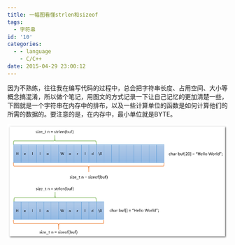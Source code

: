 ```yaml
---
title: 一幅图看懂strlen和sizeof
tags:
  - 字符串
id: '10'
categories:
  - - language
    - C/C++
date: 2015-04-29 23:00:12
---
```


因为不熟练，往往我在编写代码的过程中，总会把字符串长度、占用空间、大小等概念搞混淆，所以做个笔记，用图文的方式记录一下让自己记忆的更加清楚一些，下图就是一个字符串在内存中的排布，以及一些计算单位的函数是如何计算他们的所需的数据的。要注意的是，在内存中，最小单位就是BYTE。
<!-- more -->
[![2015-03-31_103802](/images/2015/04/2015-03-31_103802.png)](/images/2015/04/2015-03-31_103802.png)